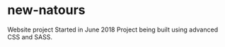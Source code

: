 # new-natours
Website project Started in June 2018
Project being built using advanced CSS and SASS.


